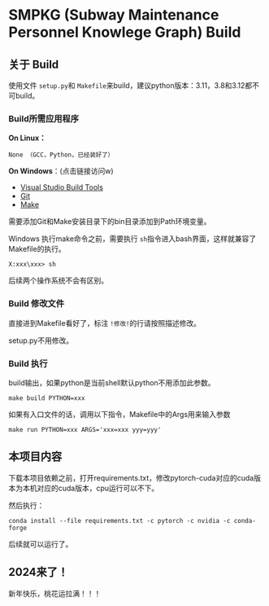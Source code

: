 # SMPKG (Subway Maintenance Personnel Knowlege Graph) Build

## 关于 Build

使用文件 `setup.py`和 `Makefile`来build，建议python版本：3.11，3.8和3.12都不可build。

### Build所需应用程序

**On Linux：**

    None （GCC，Python，已经装好了）

**On Windows**：(点击链接访问w)

- [Visual Studio Build Tools](https://visualstudio.microsoft.com/zh-hant/visual-cpp-build-tools)
- [Git](https://git-scm.com/downloads)
- [Make](https://gnuwin32.sourceforge.net/downlinks/make.php)

需要添加Git和Make安装目录下的bin目录添加到Path环境变量。

Windows 执行make命令之前，需要执行 `sh`指令进入bash界面，这样就兼容了Makefile的执行。

```cmd.exe
X:xxx\xxx> sh
```

后续两个操作系统不会有区别。

### Build 修改文件

直接进到Makefile看好了，标注 `!修改!`的行请按照描述修改。

setup.py不用修改。

### Build 执行

build输出，如果python是当前shell默认python不用添加此参数。

```shell
make build PYTHON=xxx
```

如果有入口文件的话，调用以下指令，Makefile中的Args用来输入参数

```
make run PYTHON=xxx ARGS='xxx=xxx yyy=yyy'
```

## 本项目内容

下载本项目依赖之前，打开requirements.txt，修改pytorch-cuda对应的cuda版本为本机对应的cuda版本，cpu运行可以不下。

然后执行：


```shell
conda install --file requirements.txt -c pytorch -c nvidia -c conda-forge
```

后续就可以运行了。


## 2024来了！

新年快乐，桃花运拉满！！！
